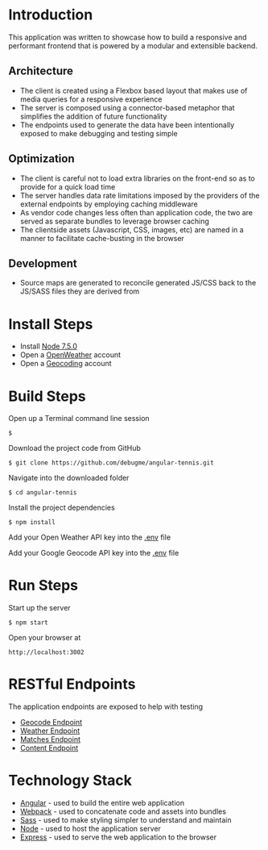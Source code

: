 # Introduction
This application was written to showcase how to build a responsive and performant frontend that is powered by a modular and extensible backend.

## Architecture
* The client is created using a Flexbox based layout that makes use of media queries for a responsive experience
* The server is composed using a connector-based metaphor that simplifies the addition of future functionality
* The endpoints used to generate the data have been intentionally exposed to make debugging and testing simple

## Optimization
* The client is careful not to load extra libraries on the front-end so as to provide for a quick load time
* The server handles data rate limitations imposed by the providers of the external endpoints by employing caching middleware
* As vendor code changes less often than application code, the two are served as separate bundles to leverage browser caching
* The clientside assets (Javascript, CSS, images, etc) are named in a manner to facilitate cache-busting in the browser

## Development
* Source maps are generated to reconcile generated JS/CSS back to the JS/SASS files they are derived from

# Install Steps
* Install [Node 7.5.0](https://nodejs.org/en/)
* Open a [OpenWeather](http://openweathermap.org) account
* Open a [Geocoding](https://developers.google.com/maps/documentation/geocoding/start) account

# Build Steps

   Open up a Terminal command line session
   ```
   $
   ```

   Download the project code from GitHub
   ```
   $ git clone https://github.com/debugme/angular-tennis.git
   ```

   Navigate into the downloaded folder
   ```
   $ cd angular-tennis
   ```

   Install the project dependencies
   ```
   $ npm install
   ```

   Add your Open Weather API key into the [.env](.env) file

   Add your Google Geocode API key into the [.env](.env) file

# Run Steps

   Start up the server
   ```
   $ npm start
   ```
   Open your browser at
   ```
   http://localhost:3002
   ```

# RESTful Endpoints
The application endpoints are exposed to help with testing
* [Geocode Endpoint](http://localhost:3002/api/geocode/france)
* [Weather Endpoint](http://localhost:3002/api/weather/france/paris)
* [Matches Endpoint](http://localhost:3002/api/matches)
* [Content Endpoint](http://localhost:3002/api/content)

# Technology Stack

* [Angular](https://angularjs.org) - used to build the entire web application
* [Webpack](https://webpack.js.org) - used to concatenate code and assets into bundles
* [Sass](http://sass-lang.com) - used to make styling simpler to understand and maintain
* [Node](https://nodejs.org/en/) - used to host the application server
* [Express](http://expressjs.com) - used to serve the web application to the browser